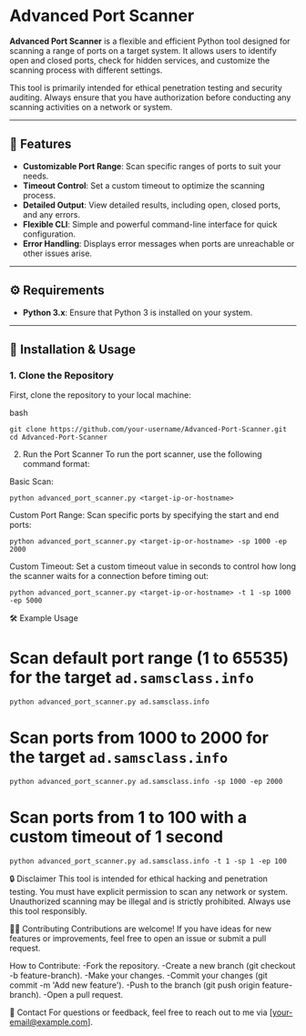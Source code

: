 # Advanced Port Scanner

**Advanced Port Scanner** is a flexible and efficient Python tool designed for scanning a range of ports on a target system. It allows users to identify open and closed ports, check for hidden services, and customize the scanning process with different settings.

This tool is primarily intended for ethical penetration testing and security auditing. Always ensure that you have authorization before conducting any scanning activities on a network or system.

---

## 🚀 Features

- **Customizable Port Range**: Scan specific ranges of ports to suit your needs.
- **Timeout Control**: Set a custom timeout to optimize the scanning process.
- **Detailed Output**: View detailed results, including open, closed ports, and any errors.
- **Flexible CLI**: Simple and powerful command-line interface for quick configuration.
- **Error Handling**: Displays error messages when ports are unreachable or other issues arise.

---

## ⚙️ Requirements

- **Python 3.x**: Ensure that Python 3 is installed on your system.

---

## 📝 Installation & Usage

### 1. Clone the Repository

First, clone the repository to your local machine:

bash

    git clone https://github.com/your-username/Advanced-Port-Scanner.git
    cd Advanced-Port-Scanner

2. Run the Port Scanner
To run the port scanner, use the following command format:

Basic Scan:

    python advanced_port_scanner.py <target-ip-or-hostname>

    
Custom Port Range:
Scan specific ports by specifying the start and end ports:

    python advanced_port_scanner.py <target-ip-or-hostname> -sp 1000 -ep 2000
Custom Timeout:
Set a custom timeout value in seconds to control how long the scanner waits for a connection before timing out:

    python advanced_port_scanner.py <target-ip-or-hostname> -t 1 -sp 1000 -ep 5000

🛠️ Example Usage
# Scan default port range (1 to 65535) for the target `ad.samsclass.info`
    python advanced_port_scanner.py ad.samsclass.info

# Scan ports from 1000 to 2000 for the target `ad.samsclass.info`
    python advanced_port_scanner.py ad.samsclass.info -sp 1000 -ep 2000

# Scan ports from 1 to 100 with a custom timeout of 1 second

    python advanced_port_scanner.py ad.samsclass.info -t 1 -sp 1 -ep 100

🔒 Disclaimer
This tool is intended for ethical hacking and penetration testing. You must have explicit permission to scan any network or system. Unauthorized scanning may be illegal and is strictly prohibited. Always use this tool responsibly.

🧑‍💻 Contributing
Contributions are welcome! If you have ideas for new features or improvements, feel free to open an issue or submit a pull request.

How to Contribute:
-Fork the repository.
-Create a new branch (git checkout -b feature-branch).
-Make your changes.
-Commit your changes (git commit -m 'Add new feature').
-Push to the branch (git push origin feature-branch).
-Open a pull request.

📧 Contact
For questions or feedback, feel free to reach out to me via [your-email@example.com].
